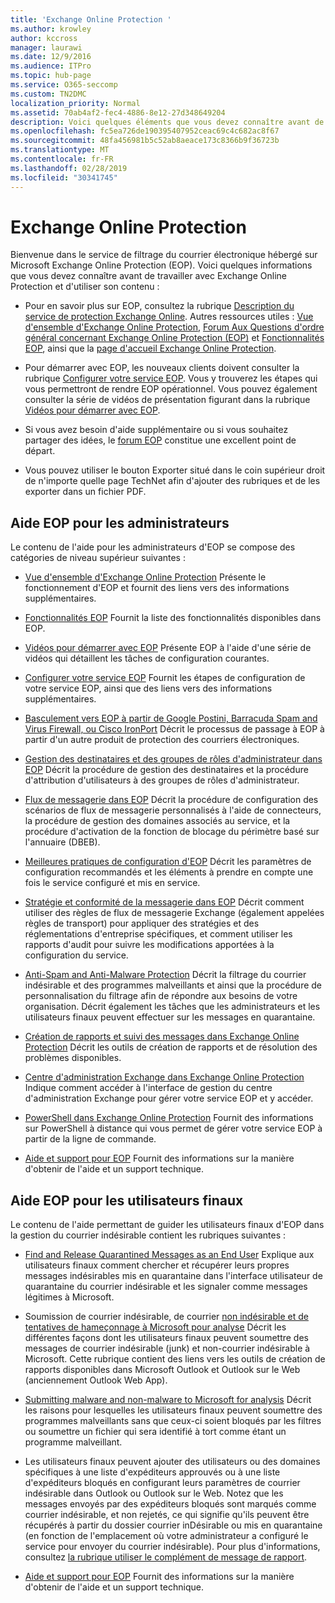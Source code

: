 ```yaml
---
title: 'Exchange Online Protection '
ms.author: krowley
author: kccross
manager: laurawi
ms.date: 12/9/2016
ms.audience: ITPro
ms.topic: hub-page
ms.service: O365-seccomp
ms.custom: TN2DMC
localization_priority: Normal
ms.assetid: 70ab4af2-fec4-4886-8e12-27d348649204
description: Voici quelques éléments que vous devez connaître avant de commencer à utiliser EOP.
ms.openlocfilehash: fc5ea726de190395407952ceac69c4c682ac8f67
ms.sourcegitcommit: 48fa456981b5c52ab8aeace173c8366b9f36723b
ms.translationtype: MT
ms.contentlocale: fr-FR
ms.lasthandoff: 02/28/2019
ms.locfileid: "30341745"
---
```

# <a name="exchange-online-protection"></a>Exchange Online Protection 

Bienvenue dans le service de filtrage du courrier électronique hébergé sur Microsoft Exchange Online Protection (EOP). Voici quelques informations que vous devez connaître avant de travailler avec Exchange Online Protection et d'utiliser son contenu :
  
- Pour en savoir plus sur EOP, consultez la rubrique [Description du service de protection Exchange Online](https://go.microsoft.com/fwlink/p/?LinkId=320619). Autres ressources utiles : [Vue d'ensemble d'Exchange Online Protection](exchange-online-protection-overview.md), [Forum Aux Questions d'ordre général concernant Exchange Online Protection (EOP)](eop-general-faq.md) et [Fonctionnalités EOP](eop-features.md), ainsi que la [page d'accueil Exchange Online Protection](https://go.microsoft.com/fwlink/?LinkId=279912).
    
- Pour démarrer avec EOP, les nouveaux clients doivent consulter la rubrique [Configurer votre service EOP](set-up-your-eop-service.md). Vous y trouverez les étapes qui vous permettront de rendre EOP opérationnel. Vous pouvez également consulter la série de vidéos de présentation figurant dans la rubrique [Vidéos pour démarrer avec EOP](videos-for-getting-started-with-eop.md).
    
- Si vous avez besoin d'aide supplémentaire ou si vous souhaitez partager des idées, le [forum EOP](https://go.microsoft.com/fwlink/?LinkId=285351) constitue une excellent point de départ. 
    
- Vous pouvez utiliser le bouton Exporter situé dans le coin supérieur droit de n'importe quelle page TechNet afin d'ajouter des rubriques et de les exporter dans un fichier PDF. 
    
## <a name="eop-help-for-administrators"></a>Aide EOP pour les administrateurs

Le contenu de l'aide pour les administrateurs d'EOP se compose des catégories de niveau supérieur suivantes :
  
- [Vue d'ensemble d'Exchange Online Protection](exchange-online-protection-overview.md) Présente le fonctionnement d'EOP et fournit des liens vers des informations supplémentaires. 
    
- [Fonctionnalités EOP](eop-features.md) Fournit la liste des fonctionnalités disponibles dans EOP. 
    
- [Vidéos pour démarrer avec EOP](videos-for-getting-started-with-eop.md) Présente EOP à l'aide d'une série de vidéos qui détaillent les tâches de configuration courantes. 
    
- [Configurer votre service EOP](set-up-your-eop-service.md) Fournit les étapes de configuration de votre service EOP, ainsi que des liens vers des informations supplémentaires. 
    
- [Basculement vers EOP à partir de Google Postini, Barracuda Spam and Virus Firewall, ou Cisco IronPort](switch-to-eop-from-google-postini-the-barracuda-spam-and-virus-firewall-or-cisco.md) Décrit le processus de passage à EOP à partir d'un autre produit de protection des courriers électroniques. 
    
- [Gestion des destinataires et des groupes de rôles d'administrateur dans EOP](manage-recipients-and-admin-role-groups-in-eop.md) Décrit la procédure de gestion des destinataires et la procédure d'attribution d'utilisateurs à des groupes de rôles d'administrateur. 
    
- [Flux de messagerie dans EOP](mail-flow-in-eop.md) Décrit la procédure de configuration des scénarios de flux de messagerie personnalisés à l'aide de connecteurs, la procédure de gestion des domaines associés au service, et la procédure d'activation de la fonction de blocage du périmètre basé sur l'annuaire (DBEB). 
    
- [Meilleures pratiques de configuration d'EOP](best-practices-for-configuring-eop.md) Décrit les paramètres de configuration recommandés et les éléments à prendre en compte une fois le service configuré et mis en service. 
    
- [Stratégie et conformité de la messagerie dans EOP](messaging-policy-and-compliance-in-eop.md) Décrit comment utiliser des règles de flux de messagerie Exchange (également appelées règles de transport) pour appliquer des stratégies et des réglementations d'entreprise spécifiques, et comment utiliser les rapports d'audit pour suivre les modifications apportées à la configuration du service. 
    
- [Anti-Spam and Anti-Malware Protection](http://technet.microsoft.com/library/93c6c227-7442-4293-b64d-ec8f15c928db.aspx) Décrit la filtrage du courrier indésirable et des programmes malveillants et ainsi que la procédure de personnalisation du filtrage afin de répondre aux besoins de votre organisation. Décrit également les tâches que les administrateurs et les utilisateurs finaux peuvent effectuer sur les messages en quarantaine. 
    
- [Création de rapports et suivi des messages dans Exchange Online Protection](reporting-and-message-trace-in-exchange-online-protection.md) Décrit les outils de création de rapports et de résolution des problèmes disponibles. 
    
- [Centre d'administration Exchange dans Exchange Online Protection](../exchange-admin-center-in-exchange-online-protection-eop.md) Indique comment accéder à l'interface de gestion du centre d'administration Exchange pour gérer votre service EOP et y accéder. 
    
- [PowerShell dans Exchange Online Protection](http://technet.microsoft.com/library/f7918a88-774a-405e-945b-bc2f5ee9f748.aspx) Fournit des informations sur PowerShell à distance qui vous permet de gérer votre service EOP à partir de la ligne de commande. 
    
- [Aide et support pour EOP](help-and-support-for-eop.md) Fournit des informations sur la manière d'obtenir de l'aide et un support technique. 
    
## <a name="eop-help-for-end-users"></a>Aide EOP pour les utilisateurs finaux
<a name="sectionSection1"> </a>

Le contenu de l'aide permettant de guider les utilisateurs finaux d'EOP dans la gestion du courrier indésirable contient les rubriques suivantes :
  
- [Find and Release Quarantined Messages as an End User](http://technet.microsoft.com/library/e439b560-827a-4807-abd3-6b861c1ff786.aspx) Explique aux utilisateurs finaux comment chercher et récupérer leurs propres messages indésirables mis en quarantaine dans l'interface utilisateur de quarantaine du courrier indésirable et les signaler comme messages légitimes à Microsoft. 
        
- Soumission de courrier indésirable, de courrier [non indésirable et de tentatives de hameçonnage à Microsoft pour analyse](../submit-spam-non-spam-and-phishing-scam-messages-to-microsoft-for-analysis.md) Décrit les différentes façons dont les utilisateurs finaux peuvent soumettre des messages de courrier indésirable (junk) et non-courrier indésirable à Microsoft. Cette rubrique contient des liens vers les outils de création de rapports disponibles dans Microsoft Outlook et Outlook sur le Web (anciennement Outlook Web App). 
    
- [Submitting malware and non-malware to Microsoft for analysis](../submitting-malware-and-non-malware-to-microsoft-for-analysis.md) Décrit les raisons pour lesquelles les utilisateurs finaux peuvent soumettre des programmes malveillants sans que ceux-ci soient bloqués par les filtres ou soumettre un fichier qui sera identifié à tort comme étant un programme malveillant. 
    
- Les utilisateurs finaux peuvent ajouter des utilisateurs ou des domaines spécifiques à une liste d'expéditeurs approuvés ou à une liste d'expéditeurs bloqués en configurant leurs paramètres de courrier indésirable dans Outlook ou Outlook sur le Web. Notez que les messages envoyés par des expéditeurs bloqués sont marqués comme courrier indésirable, et non rejetés, ce qui signifie qu'ils peuvent être récupérés à partir du dossier courrier inDésirable ou mis en quarantaine (en fonction de l'emplacement où votre administrateur a configuré le service pour envoyer du courrier indésirable). Pour plus d'informations, consultez [la rubrique utiliser le complément de message de rapport](https://support.office.com/article/addin-b5caa9f1-cdf3-4443-af8c-ff724ea719d2).
    
- [Aide et support pour EOP](help-and-support-for-eop.md) Fournit des informations sur la manière d'obtenir de l'aide et un support technique. 
    
